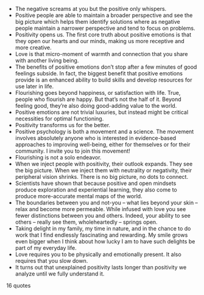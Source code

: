  - The negative screams at you but the positive only whispers.
 - Positive people are able to maintain a broader perspective and see the big picture which helps them identify solutions where as negative people maintain a narrower perspective and tend to focus on problems.
 - Positivity opens us. The first core truth about positive emotions is that they open our hearts and our minds, making us more receptive and more creative.
 - Love is that micro-moment of warmth and connection that you share with another living being.
 - The benefits of positive emotions don’t stop after a few minutes of good feelings subside. In fact, the biggest benefit that positive emotions provide is an enhanced ability to build skills and develop resources for use later in life.
 - Flourishing goes beyond happiness, or satisfaction with life. True, people who flourish are happy. But that’s not the half of it. Beyond feeling good, they’re also doing good-adding value to the world.
 - Positive emotions are not trivial luxuries, but instead might be critical necessities for optimal functioning.
 - Positivity transforms us for the better.
 - Positive psychology is both a movement and a science. The movement involves absolutely anyone who is interested in evidence-based approaches to improving well-being, either for themselves or for their community. I invite you to join this movement!
 - Flourishing is not a solo endeavor.
 - When we inject people with positivity, their outlook expands. They see the big picture. When we inject them with neutrality or negativity, their peripheral vision shrinks. There is no big picture, no dots to connect.
 - Scientists have shown that because positive and open mindsets produce exploration and experiential learning, they also come to produce more-accurate mental maps of the world.
 - The boundaries between you and not-you – what lies beyond your skin – relax and become more permeable. While infused with love you see fewer distinctions between you and others. Indeed, your ability to see others – really see them, wholeheartedly – springs open.
 - Taking delight in my family, my time in nature, and in the chance to do work that I find endlessly fascinating and rewarding. My smile grows even bigger when I think about how lucky I am to have such delights be part of my everyday life.
 - Love requires you to be physically and emotionally present. It also requires that you slow down.
 - It turns out that unexplained positivity lasts longer than positivity we analyze until we fully understand it.

16 quotes